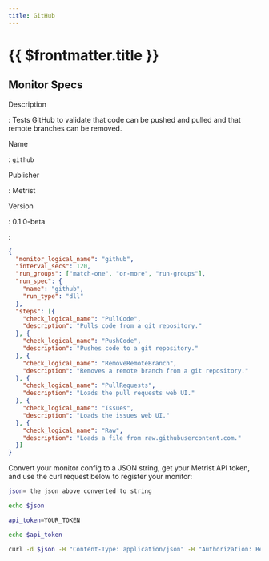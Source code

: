 ```yaml
---
title: GitHub
---
```


# {{ $frontmatter.title }}

## Monitor Specs

Description

: Tests GitHub to validate that code can be pushed and pulled and that remote branches can be removed.

Name

: `github`

Publisher

: Metrist

Version

: 0.1.0-beta

: &nbsp;


<!--@include: /parts/_1.md-->


<!--@include: /parts/_2.md-->


<!--@include: /parts/_3.md-->





<!--@include: /parts/_4.md-->


```json
{
  "monitor_logical_name": "github",
  "interval_secs": 120,
  "run_groups": ["match-one", "or-more", "run-groups"],
  "run_spec": {
    "name": "github",
    "run_type": "dll"
  },
  "steps": [{
    "check_logical_name": "PullCode",
    "description": "Pulls code from a git repository."
  }, {
    "check_logical_name": "PushCode",
    "description": "Pushes code to a git repository."
  }, {
    "check_logical_name": "RemoveRemoteBranch",
    "description": "Removes a remote branch from a git repository."
  }, {
    "check_logical_name": "PullRequests",
    "description": "Loads the pull requests web UI."
  }, {
    "check_logical_name": "Issues",
    "description": "Loads the issues web UI."
  }, {
    "check_logical_name": "Raw",
    "description": "Loads a file from raw.githubusercontent.com."
  }]
}
```




Convert your monitor config to a JSON string, get your Metrist API token, and use the curl request below to register your monitor:

```sh
json= the json above converted to string

echo $json

api_token=YOUR_TOKEN

echo $api_token

curl -d $json -H "Content-Type: application/json" -H "Authorization: Bearer $api_token" 'https://app.metrist.io/api/v0/monitor-config'

```

<!--@include: /parts/tips_api.md-->


<!--@include: /parts/_5.md-->


<!--@include: /parts/result.md-->